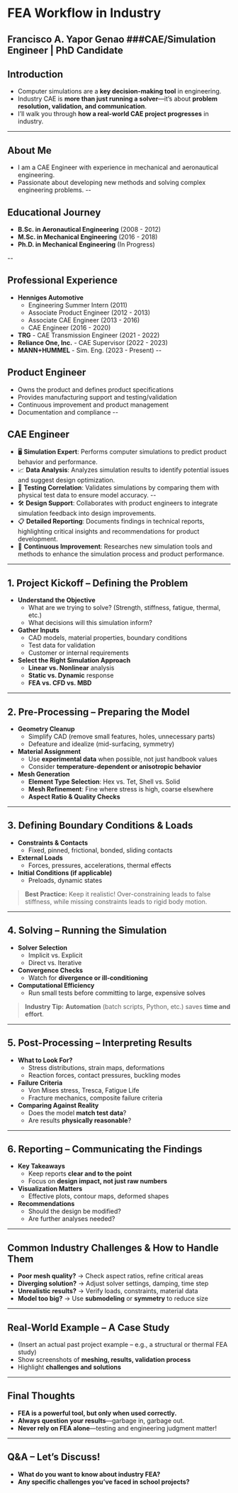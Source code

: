 # FEA Workflow in Industry
Francisco A. Yapor Genao
###CAE/Simulation Engineer | PhD Candidate
---

## Introduction
- Computer simulations are a **key decision-making tool** in engineering.
- Industry CAE is **more than just running a solver**—it’s about **problem resolution, validation, and communication**.  
- I’ll walk you through **how a real-world CAE project progresses** in industry.  
---

## About Me
- I am a CAE Engineer with experience in mechanical and aeronautical engineering.
- Passionate about developing new methods and solving complex engineering problems.
--
## Educational Journey
- **B.Sc. in Aeronautical Engineering**  (2008 - 2012)
- **M.Sc. in Mechanical Engineering**    (2016 - 2018)
- **Ph.D. in Mechanical Engineering**    (In Progress)

--
## Professional Experience
- **Henniges Automotive**
  - Engineering Summer Intern (2011)
  - Associate Product Engineer (2012 - 2013)
  - Associate CAE Engineer (2013 - 2016)
  - CAE Engineer (2016 - 2020)
- **TRG** - CAE Transmission Engineer (2021 - 2022)
- **Reliance One, Inc.** - CAE Supervisor (2022 - 2023)
- **MANN+HUMMEL** - Sim. Eng. (2023 - Present)
--
## Product Engineer
- Owns the product and defines product specifications
- Provides manufacturing support and testing/validation
- Continuous improvement and product management
- Documentation and compliance
--
## CAE Engineer

- 🖥️ **Simulation Expert**: Performs computer simulations to predict product behavior and performance.
- 📈 **Data Analysis**: Analyzes simulation results to identify potential issues and suggest design optimization.
- 🧪 **Testing Correlation**: Validates simulations by comparing them with physical test data to ensure model accuracy.
--
- 🛠 **Design Support**: Collaborates with product engineers to integrate simulation feedback into design improvements.
- 📋 **Detailed Reporting**: Documents findings in technical reports, highlighting critical insights and recommendations for product development.
- 🚀 **Continuous Improvement**: Researches new simulation tools and methods to enhance the simulation process and product performance.

---

## 1. Project Kickoff – Defining the Problem
- **Understand the Objective**  
  - What are we trying to solve? (Strength, stiffness, fatigue, thermal, etc.)  
  - What decisions will this simulation inform?  
- **Gather Inputs**  
  - CAD models, material properties, boundary conditions  
  - Test data for validation  
  - Customer or internal requirements  
- **Select the Right Simulation Approach**  
  - **Linear vs. Nonlinear** analysis  
  - **Static vs. Dynamic** response  
  - **FEA vs. CFD vs. MBD**  

---

## 2. Pre-Processing – Preparing the Model
- **Geometry Cleanup**  
  - Simplify CAD (remove small features, holes, unnecessary parts)  
  - Defeature and idealize (mid-surfacing, symmetry)  
- **Material Assignment**  
  - Use **experimental data** when possible, not just handbook values  
  - Consider **temperature-dependent or anisotropic behavior**  
- **Mesh Generation**  
  - **Element Type Selection**: Hex vs. Tet, Shell vs. Solid  
  - **Mesh Refinement**: Fine where stress is high, coarse elsewhere  
  - **Aspect Ratio & Quality Checks**  

---

## 3. Defining Boundary Conditions & Loads
- **Constraints & Contacts**  
  - Fixed, pinned, frictional, bonded, sliding contacts  
- **External Loads**  
  - Forces, pressures, accelerations, thermal effects  
- **Initial Conditions (if applicable)**  
  - Preloads, dynamic states  

> **Best Practice:** Keep it realistic! Over-constraining leads to false stiffness, while missing constraints leads to rigid body motion.

---

## 4. Solving – Running the Simulation
- **Solver Selection**  
  - Implicit vs. Explicit  
  - Direct vs. Iterative  
- **Convergence Checks**  
  - Watch for **divergence or ill-conditioning**  
- **Computational Efficiency**  
  - Run small tests before committing to large, expensive solves  

> **Industry Tip:** **Automation** (batch scripts, Python, etc.) saves **time and effort**.

---

## 5. Post-Processing – Interpreting Results
- **What to Look For?**  
  - Stress distributions, strain maps, deformations  
  - Reaction forces, contact pressures, buckling modes  
- **Failure Criteria**  
  - Von Mises stress, Tresca, Fatigue Life  
  - Fracture mechanics, composite failure criteria  
- **Comparing Against Reality**  
  - Does the model **match test data**?  
  - Are results **physically reasonable**?  

---

## 6. Reporting – Communicating the Findings
- **Key Takeaways**  
  - Keep reports **clear and to the point**  
  - Focus on **design impact, not just raw numbers**  
- **Visualization Matters**  
  - Effective plots, contour maps, deformed shapes  
- **Recommendations**  
  - Should the design be modified?  
  - Are further analyses needed?  

---

## Common Industry Challenges & How to Handle Them
- **Poor mesh quality?** → Check aspect ratios, refine critical areas  
- **Diverging solution?** → Adjust solver settings, damping, time step  
- **Unrealistic results?** → Verify loads, constraints, material data  
- **Model too big?** → Use **submodeling** or **symmetry** to reduce size  

---

## Real-World Example – A Case Study
- (Insert an actual past project example – e.g., a structural or thermal FEA study)  
- Show screenshots of **meshing, results, validation process**  
- Highlight **challenges and solutions**  

---

## Final Thoughts
- **FEA is a powerful tool, but only when used correctly.**  
- **Always question your results**—garbage in, garbage out.  
- **Never rely on FEA alone**—testing and engineering judgment matter!  

---

## Q&A – Let’s Discuss!
- **What do you want to know about industry FEA?**  
- **Any specific challenges you’ve faced in school projects?**  
